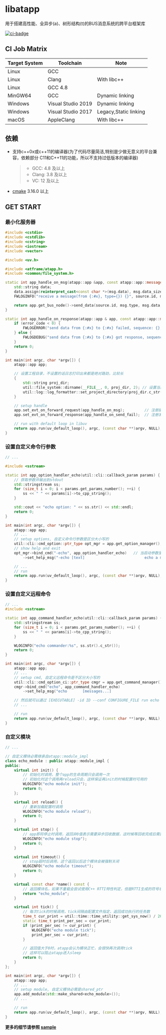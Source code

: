 # libatapp

用于搭建高性能、全异步(a)、树形结构(t)的BUS消息系统的跨平台框架库

[![ci-badge]][ci-link]

[ci-badge]: https://github.com/atframework/libatapp/actions/workflows/main.yml/badge.svg "Github action build status"
[ci-link]:  https://github.com/atframework/libatapp/actions/workflows/main.yml "Github action build status"

## CI Job Matrix

| Target System | Toolchain          | Note                  |
| ------------- | ------------------ | --------------------- |
| Linux         | GCC                |
| Linux         | Clang              | With libc++           |
| Linux         | GCC 4.8            |
| MinGW64       | GCC                | Dynamic linking       |
| Windows       | Visual Studio 2019 | Dynamic linking       |
| Windows       | Visual Studio 2017 | Legacy,Static linking |
| macOS         | AppleClang         | With libc++           |

## 依赖

+ 支持c++0x或c++11的编译器(为了代码尽量简洁,特别是少做无意义的平台兼容，依赖部分 C11和C++11的功能，所以不支持过低版本的编译器)
  > + GCC: 4.8 及以上
  > + Clang: 3.8 及以上
  > + VC: 12 及以上

+ [cmake](https://cmake.org/download/) 3.16.0 以上

## GET START

### 最小化服务器

```cpp
#include <cstdio>
#include <cstdlib>
#include <cstring>
#include <iostream>
#include <vector>

#include <uv.h>

#include <atframe/atapp.h>
#include <common/file_system.h>

static int app_handle_on_msg(atapp::app &app, const atapp::app::message_sender_t& source, const atapp::app::message_t &msg) {
    std::string data;
    data.assign(reinterpret_cast<const char *>(msg.data), msg.data_size);
    FWLOGINFO("receive a message(from {:#x}, type={}) {}", source.id, msg.type, data);

    return app.get_bus_node()->send_data(source.id, msg.type, msg.data, msg.data_size);
}

static int app_handle_on_response(atapp::app & app, const atapp::app::message_sender_t& source, const atapp::app::message_t & msg, int32_t error_code) {
    if (error_code < 0) {
        FWLOGERROR("send data from {:#x} to {:#x} failed, sequence: {}, code: {}", app.get_id(), source.id, msg.msg_sequence, error_code);
    } else {
        FWLOGDEBUG("send data from {:#x} to {:#x} got response, sequence: {}", app.get_id(), source.id, msg.msg_sequence);
    }
    return 0;
}

int main(int argc, char *argv[]) {
    atapp::app app;

    // 设置工程目录，不设置的话日志打印出来都是绝对路劲，比较长
    {
        std::string proj_dir;
        util::file_system::dirname(__FILE__, 0, proj_dir, 2); // 设置当前源文件的2级父目录为工程目录
        util::log::log_formatter::set_project_directory(proj_dir.c_str(), proj_dir.size());
    }

    // setup handle
    app.set_evt_on_forward_request(app_handle_on_msg);         // 注册接收到数据后的回掉
    app.set_evt_on_forward_response(app_handle_on_send_fail);  // 注册发送消息失败的回掉

    // run with default loop in libuv
    return app.run(uv_default_loop(), argc, (const char **)argv, NULL);
}
```

### 设置自定义命令行参数
```cpp
// ...

#include <sstream>

static int app_option_handler_echo(util::cli::callback_param params) {
    // 获取参数并输出到stdout
    std::stringstream ss;
    for (size_t i = 0; i < params.get_params_number(); ++i) {
        ss << " " << params[i]->to_cpp_string();
    }

    std::cout << "echo option: " << ss.str() << std::endl;
    return 0;
}

int main(int argc, char *argv[]) {
    atapp::app app;
    // ...
    // setup options, 自定义命令行参数是区分大小写的
    util::cli::cmd_option::ptr_type opt_mgr = app.get_option_manager();
    // show help and exit
    opt_mgr->bind_cmd("-echo", app_option_handler_echo)   // 当启动参数里带-echo时跳转进 app_option_handler_echo 函数
        ->set_help_msg("-echo [text]                           echo a message."); // 帮助文本，--help时显示，不执行这个就没有帮助信息

    // ...
    // run
    return app.run(uv_default_loop(), argc, (const char **)argv, NULL);
}
```

### 设置自定义远程命令

```cpp
// ...
#include <sstream>

static int app_command_handler_echo(util::cli::callback_param params) {
    std::stringstream ss;
    for (size_t i = 0; i < params.get_params_number(); ++i) {
        ss << " " << params[i]->to_cpp_string();
    }

    WLOGINFO("echo commander:%s", ss.str().c_str());
    return 0;
}

int main(int argc, char *argv[]) {
    atapp::app app;
    // ... 
    // setup cmd, 自定义远程命令是不区分大小写的
    util::cli::cmd_option_ci::ptr_type cmgr = app.get_command_manager();
    cmgr->bind_cmd("echo", app_command_handler_echo)
        ->set_help_msg("echo       [messages...]                                    echo messages to log");

    // 然后就可以通过 [EXECUTABLE] -id ID --conf CONFIGURE_FILE run echo MESSAGES ... 来发送命令到正在运行的服务器进程了
    // ...

    // run
    return app.run(uv_default_loop(), argc, (const char **)argv, NULL);
}
```

### 自定义模块

```cpp
// ...

// 自定义模块必需继承自atapp::module_impl
class echo_module : public atapp::module_impl {
public:
    virtual int init() {
        // 初始化时调用，整个app的生命周期只会调用一次
        // 初始化时这个调用再reload只会，这样保证再init的时候配置时可用的
        WLOGINFO("echo module init");
        return 0;
    };

    virtual int reload() {
        // 重新加载配置时调用
        WLOGINFO("echo module reload");
        return 0;
    }

    virtual int stop() {
        // app即将停止时调用，返回非0值表示需要异步回收数据，这时候等回收完成后需要手动再次调用atapp的stop函数
        WLOGINFO("echo module stop");
        return 0;
    }

    virtual int timeout() {
        // stop超时后调用，这个返回以后这个模块会被强制关闭
        WLOGINFO("echo module timeout");
        return 0;
    }

    virtual const char *name() const { 
        // 返回模块名，如果不重载会尝试使用C++ RTTI特性判定，但是RTTI生成的符号名称可能不是很易读
        return "echo_module"; 
    }

    virtual int tick() {
        // 每次tick的时候调用，tick间隔由配置文件指定，返回成功执行的任务数
        time_t cur_print = util::time::time_utility::get_sys_now() / 20;
        static time_t print_per_sec = cur_print;
        if (print_per_sec != cur_print) {
            WLOGINFO("echo module tick");
            print_per_sec = cur_print;
        }

        // 返回值大于0时，atapp会认为模块正忙，会很快再次调用tick
        // 这样可以阻止atapp进入sleep
        return 0;
    }
};

int main(int argc, char *argv[]) {
    atapp::app app;
    // ... 
    // setup module, 自定义模块必需是shared_ptr
    app.add_module(std::make_shared<echo_module>());
    // ...

    // run
    return app.run(uv_default_loop(), argc, (const char **)argv, NULL);
}
```

**更多的细节请参照 [sample](sample)**

